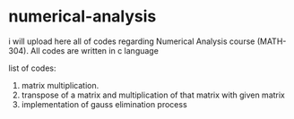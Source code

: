 # numerical-analysis
i will upload here all of codes regarding Numerical Analysis course (MATH-304). All codes are written in c language

list of codes: 
1) matrix multiplication.
2) transpose of a matrix and multiplication of that matrix with given matrix
3) implementation of gauss elimination process
